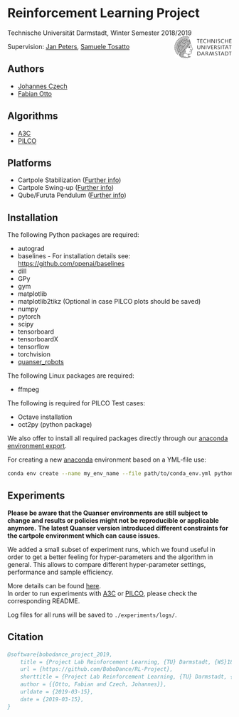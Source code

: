 # Reinforcement Learning Project

Technische Universität Darmstadt, Winter Semester 2018/2019  <img align="right" src="resources/general/TU_logo.png" width="128">

Supervision: [Jan Peters](https://www.ias.informatik.tu-darmstadt.de/Member/JanPeters), [Samuele Tosatto](https://www.ias.informatik.tu-darmstadt.de/Team/SamueleTosatto)


## Authors
- [Johannes Czech](https://github.com/QueensGambit)
- [Fabian Otto](https://github.com/BoboDance)

## Algorithms
- [A3C](a3c/README.md)
- [PILCO](pilco/README.md)

## Platforms
- Cartpole Stabilization ([Further info](https://www.google.com/search?source=hp&ei=EQffW4yLJYPKwQKQjoOIAQ&q=Cart-pole+stabilization&btnK=Google+Search&oq=Cart-pole+stabilization&gs_l=psy-ab.3...480.480..991...0.0..0.85.85.1......0....1j2..gws-wiz.ns_kSRav_wc))
- Cartpole Swing-up ([Further info](https://www.google.com/search?source=hp&ei=EQffW4yLJYPKwQKQjoOIAQ&q=Cart-pole+swing-up&btnK=Google+Search&oq=Cart-pole+swing-up&gs_l=psy-ab.3..0i22i30.730.730..901...0.0..0.123.123.0j1......0....1j2..gws-wiz.sjBBp2UuE9A))
- Qube/Furuta Pendulum ([Further info](https://www.google.com/search?source=hp&ei=EQffW4yLJYPKwQKQjoOIAQ&q=Furuta+pendulum+swing-up&btnK=Google+Search&oq=Furuta+pendulum+swing-up&gs_l=psy-ab.3..0i22i30.716.716..808...0.0..0.64.64.1......0....1j2..gws-wiz.roZTOV-jxVs))

## Installation

The following Python packages are required:
- autograd
- baselines - For installation details see: https://github.com/openai/baselines
- dill 
- GPy
- gym
- matplotlib
- matplotlib2tikz (Optional in case PILCO plots should be saved)
- numpy
- pytorch
- scipy
- tensorboard
- tensorboardX
- tensorflow
- torchvision
- [quanser_robots](https://git.ias.informatik.tu-darmstadt.de/quanser/clients)

The following Linux packages are required:
- ffmpeg

The following is required for PILCO Test cases:
- Octave installation
- oct2py (python package)

We also offer to install all required packages directly through our [anaconda environment export](./conda_env.yml).

For creating a new [anaconda](https://anaconda.org/anaconda/python) environment based on a YML-file use:
```bash
conda env create --name my_env_name --file path/to/conda_env.yml python=3.6.5
```

## Experiments

__Please be aware that the Quanser environments are still subject to change and results or policies might not be reproducible or applicable anymore.__
__The latest Quanser version introduced different constraints for the cartpole environment which can cause issues.__ 

We added a small subset of experiment runs, which we found useful in order to get a better feeling for hyper-parameters and the algorithm in general. 
This allows to compare different hyper-parameter settings, performance and sample efficiency. 

More details can be found [here](./experiments/README.md).  
In order to run experiments with [A3C](a3c/README.md) or [PILCO](pilco/README.md), please check the corresponding README.

Log files for all runs will be saved to `./experiments/logs/`.

## Citation
```bibtex
@software{bobodance_project_2019,  
	title = {Project Lab Reinforcement Learning, {TU} Darmstadt, {WS}18/19: {BoboDance}/{RL}-Project},  
	url = {https://github.com/BoboDance/RL-Project},  
	shorttitle = {Project Lab Reinforcement Learning, {TU} Darmstadt, {WS}18/19},  
	author = {{Otto, Fabian and Czech, Johannes}},  
	urldate = {2019-03-15},  
	date = {2019-03-15},  
}
```


